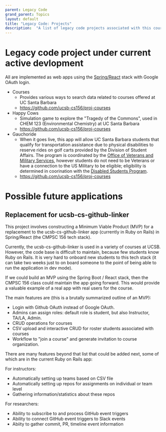 ```yaml
---
parent: Legacy Code
grand_parent: Topics
layout: default
title: "Legacy Code: Projects"
description:  "A list of legacy code projects associated with this course"
---
```


# Legacy code project under current active devlopment

All are implemented as web apps using the [Spring/React](/topics/spring_react/) stack with Google OAuth login.

* Courses
  - Provides various ways to search data related to courses offered at UC Santa Barbara
  - <https://github.com/ucsb-cs156/proj-courses>
* Happy Cows
  - Simulation game to explore the "Tragedy of the Commons", used in CHEM 123 (Environmental Chemistry) at UC Santa Barbara
  - <https://github.com/ucsb-cs156/proj-courses>
* Gauchoride
  - When it goes live, this app will allow UC Santa Barbara students that qualify for transportation assistance due to physical disabilities to reserve rides on golf carts provided by
    the Division of Student Affairs.
    The program is coordinated by the [Office of Veterans and Military Services](https://veterans.sa.ucsb.edu/), however students do not need to be
    Veterans or have a connection to the US Military to be eligible; eligibility is determined in coorination with the [Disabled Students Program](https://dsp.sa.ucsb.edu/).
  - <https://github.com/ucsb-cs156/proj-courses>

# Possible future applications

## Replacement for ucsb-cs-github-linker

This project involves constructing a Minimum Viable Product  (MVP) for a replacement to the ucsb-cs-github-linker app (currently in Ruby on Rails) in Spring/React (the CMPSC 156 tech stack).

Currently, the ucsb-cs-github-linker is used in a variety of courses at UCSB.  However, the code base is difficult to maintain, because few students know
Ruby on Rails.  It is very hard to onboard new students to this tech stack (it can take two weeks just to on board someone 
to the point of being able to run the application in dev mode).    

If we could build an MVP using the Spring Boot / React stack, then the CMPSC 156 class could maintain the app going forward.  This would provide
a valuable example of a real app with real users for the course.

The main features are (this is a brutally summarized outline of an MVP):

* Login with Github OAuth instead of Google OAuth.
* Admins can assign roles: default role is student, but also Instructor, TA/LA, Admin.
* CRUD operations for courses
* CSV upload and interactive CRUD for roster students associated with courses
* Workflow to "join a course" and generate invitation to course organization.

There are many features beyond that list that could be added next, some of which are in the current Ruby on Rails app:

For instructors:
* Automatically setting up teams based on CSV file 
* Automatically setting up repos for assignments on individual or team level
* Gathering information/statistics about these repos
 
For researchers:

* Ability to subscribe to and process GitHub event triggers
* Ability to connect GitHub event triggers to Slack events
* Abiity to gather commit, PR, timeline event information 

